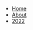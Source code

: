 <!--
 Copyright (c) 2022 Aiden Baker

 This software is released under the MIT License.
 https://opensource.org/licenses/MIT
-->

-   [Home](/)
-   [About](/about.md)
-   [2022](/pages/2022/_sidebar.md)
